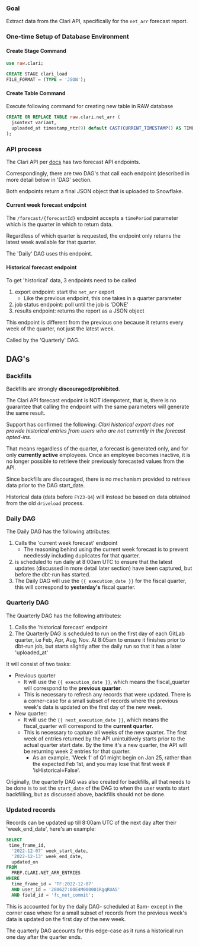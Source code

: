 ### Goal
Extract data from the Clari API, specifically for the `net_arr` forecast report.

### One-time Setup of Database Environment
#### Create Stage Command
```sql
use raw.clari;

CREATE STAGE clari_load
FILE_FORMAT = (TYPE = 'JSON');
```

#### Create Table Command
Execute following command for creating new table in RAW database
```sql
CREATE OR REPLACE TABLE raw.clari.net_arr (
  jsontext variant,
  uploaded_at timestamp_ntz(9) default CAST(CURRENT_TIMESTAMP() AS TIMESTAMP_NTZ(9))
);
```


### API process
The Clari API per [docs](https://developer.clari.com/default/documentation/external_spec) has two forecast API endpoints.

Correspondingly, there are two DAG's that call each endpoint (described in more detail below in 'DAG' section.

Both endpoints return a  final JSON object that is uploaded to Snowflake.

#### Current week forecast endpoint
The `/forecast/{forecastId}` endpoint accepts a `timePeriod` parameter which is the quarter in which to return data. 

Regardless of which quarter is requested, the endpoint only returns the latest week available for that quarter. 

The 'Daily' DAG uses this endpoint.

#### Historical forecast endpoint
To get 'historical' data, 3 endpoints need to be called
1. export endpoint: start the `net_arr` export
    - Like the previous endpoint, this one takes in a quarter parameter
2. job status endpoint: poll until the job is 'DONE'
3. results endpoint: returns the report as a JSON object

This endpoint is different from the previous one because it returns every week of the quarter, not just the latest week.

Called by the 'Quarterly' DAG.

## DAG's

### Backfills
Backfills are strongly **discouraged/prohibited**. 

The Clari API forecast endpoint is NOT idempotent, that is, there is no guarantee that calling the endpoint with the same parameters will generate the same result.

Support has confirmed the following: 
*Clari historical export does not provide historical entries from users who are not currently in the forecast opted-ins.*

That means regardless of the quarter, a forecast is generated only, and for only **currently active** employees. Once an employee becomes inactive, it is no longer possible to retrieve their previously forecasted values from the API.

Since backfills are discouraged, there is no mechanism provided to retrieve data prior to the DAG start_date.

Historical data (data before `FY23-Q4`) will instead be based on data obtained from the old `driveload` process.


### Daily DAG
The Daily DAG has the following attributes:
1. Calls the 'current week forecast' endpoint
    - The reasoning behind using the current week forecast is to prevent needlessly including duplicates for that quarter.
1. is scheduled to run daily at 8:00am UTC to ensure that the latest updates (discussed in more detail later section) have been captured, but before the dbt-run has started. 
1. The Daily DAG will use the `{{ execution_date }}` for the fiscal quarter, this will correspond to **yesterday's** fiscal quarter.

### Quarterly DAG
The Quarterly DAG has the following attributes:
1. Calls the 'historical forecast' endpoint
1. The Quarterly DAG is scheduled to run on the first day of each GitLab quarter, i.e Feb, Apr, Aug, Nov. At 8:05am to ensure it finishes prior to dbt-run job, but starts slightly after the daily run so that it has a later 'uploaded_at'

It will consist of two tasks:
- Previous quarter
    - It will use the ` {{ execution_date }} `, which means the fiscal_quarter will correspond to the **previous quarter**.
    - This is necessary to refresh any records that were updated. There is a corner-case for a small subset of records where the previous week's data is updated on the first day of the new week.
- New quarter: 
    - It will use the ` {{ next_execution_date }} `, which means the fiscal_quarter will correspond to the **current quarter**.
    - This is necessary to capture all weeks of the new quarter. The first week of entries returned by the API unintuitively starts prior to the actual quarter start date. By the time it's a new quarter, the API will be returning week 2 entries for that quarter.
        - As an example, 'Week 1' of Q1 might begin on Jan 25, rather than the expected Feb 1st, and you may lose that first week if 'isHistorical=False'.


Originally, the quarterly DAG was also created for backfills, all that needs to be done is to set the `start_date` of the DAG to when the user wants to start backfilling, but as discussed above, backfills should not be done.

### Updated records
Records can be updated up till 8:00am UTC of the next day after their 'week_end_date', here's an example:

```sql
SELECT
 time_frame_id,
  '2022-12-07' week_start_date,
  '2022-12-13' week_end_date,
  updated_on
FROM
  PREP.CLARI.NET_ARR_ENTRIES
WHERE
  time_frame_id = 'TF:2022-12-07'
  AND user_id = '280627:00E4M000001RgqRUAS'
  AND field_id = 'fc_net_commit';
```

This is accounted for by the daily DAG- scheduled at 8am- except in the corner case where for a small subset of records from the previous week's data is updated on the first day of the new week. 

The quarterly DAG accounts for this edge-case as it runs a historical run one day after the quarter ends.

